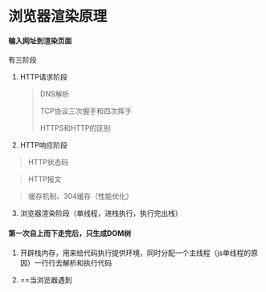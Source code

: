 # **浏览器渲染原理**

#### 输入网址到渲染页面

有三阶段

1. HTTP请求阶段

   > DNS解析
   >
   > TCP协议三次握手和四次挥手
   >
   > HTTPS和HTTP的区别

2. HTTP响应阶段

> HTTP状态码

> HTTP报文

> 缓存机制、304缓存（性能优化）

3. 浏览器渲染阶段（单线程，进栈执行，执行完出栈）

#### 第一次自上而下走完后，只生成DOM树

1. 开辟栈内存，用来给代码执行提供环境，同时分配一个主线程（js单线程的原因）一行行去解析和执行代码

2. ==当浏览器遇到<link><img><script><video><audio>等需要请求外部资源的标签时都会开启新的线程去加载资源文件==`浏览器是多线程的，但只会分配一个线程去执行代码`并将这些请求写入等待任务队列（task queue）

3. 执行完所有HTML标签代码后，CSS不一定返回

#### 然后主线程回去任务队列查找加载任务（Event Loop事件循环机制）

`等待任务队列里还涉及微任务和宏任务，所有微任务要限于宏任务执行`

1. 先按顺序解析已经加载完的数据，解析完之后再回去任务对列查找未执行任务，直至任务执行完毕
2. CSS处理完时，生成CSSOM树

#### 再将DOM树和CSSOM树结合，生成Render Tree（渲染树），进行Layout（回流），Painting（重绘）

==回流一定会重绘==

1. 回流（Rflow）：根据视口大小，计算元素的确切位置和大小

   > 只触发回流：元素大小或位置发生变化，触发重新布局，导致render树重新计算布局和渲染，内容发生变化，文本变化，图片尺寸变化等`displace,浏览器窗口改变`

2. 重绘（Repaint）：根据渲染树以及回流得到的几何信息，得到节点的绝对像素

   > 只触发重绘：元素的样式改变，但宽高、大小、位置不变 `outiine/visibility/background-color`

3. 进行渲染

---

#### 性能优化

**核心：减少HTTP的请求次数和大小**

##### 1.资源合并压缩

css，js文件等

##### 2.图片懒加载

第一次生成DOM树时不加载图片，等进行完回流，重绘，渲染完成后，再去先把第一屏的请求回来渲染，后面的滚动到对应区域再加载

##### 3.音视频文件走流文件

先加载一部分，走m3u8等等

---

##### 减少回流重绘

##### 1.避免操作DOM

vue、react

mvvm、mvc、virtual dom、dom diff

##### 2.分离读写

当代浏览器有渲染队列机制，连续改变样式时，浏览器会将任务放入渲染队列里，之后统一渲染

==操作样式和读取样式分开写==

##### 3.集中样式改变

box.style.cssText = "  " 或者 直接加类名

##### 4.缓存布局信息

将读取操作用变量缓存

##### 5.元素批量处理

**文档碎片**

document.createDocumentFragment()，文档碎片容器

将要添加的元素，先添加文档碎片容器中，再放入页面中

**模板**

使用模板字符串拼接